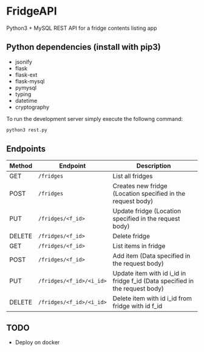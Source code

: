 # FridgeAPI

Python3 + MySQL REST API for a fridge contents listing app

## Python dependencies (install with pip3)

* jsonify
* flask
* flask-ext
* flask-mysql
* pymysql
* typing
* datetime
* cryptography

To run the development server simply execute the followng command:

```bash
python3 rest.py
```

## Endpoints

| **Method** | **Endpoint**           | **Description**                                                              |
|------------|------------------------|------------------------------------------------------------------------------|
| GET        | `/fridges`               | List all fridges                                                             |
| POST       | `/fridges`               | Creates new fridge (Location specified in the request body)                  |
| PUT        | `/fridges/<f_id>`        | Update fridge (Location specified in the request body)                       |
| DELETE     | `/fridges/<f_id>`        | Delete fridge                                                                |
| GET        | `/fridges/<f_id>`        | List items in fridge                                                         |
| POST       | `/fridges/<f_id>`        | Add item (Data specified in the request body)                                |
| PUT        | `/fridges/<f_id>/<i_id>` | Update item with id i_id in fridge f_id (Data specified in the request body) |
| DELETE     | `/fridges/<f_id>/<i_id>` | Delete item with id i_id from fridge with id f_id                            |

## TODO

* Deploy on docker
